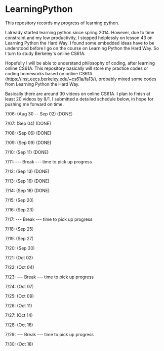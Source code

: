 LearningPython
==============

This repository records my progress of learning python.

I already started learning python since spring 2014. However, due to time constraint and my low productivity, I stopped
helplessly on lesson 43 on Learning Python the Hard Way. I found some embedded ideas have to be understood before I go on
the course on Learning Python the Hard Way. So I turn to study Berkeley's online CS61A.

Hopefully I will be able to understand philosophy of coding, after learning online CS61A. This repository basically will
store my practice codes or coding homeworks based on online CS61A (https://inst.eecs.berkeley.edu/~cs61a/fa13/), probably mixed some codes from Learning Python the Hard
Way.

Basically there are around 30 videos on online CS61A. I plan to finish at least 20 videos by 8/1. I submitted a detailed
schedule below, in hope for pushing me forward on time.

7/06: (Aug 30 -- Sep 02) (DONE)

7/07: (Sep 04) (DONE)

7/08: (Sep 06) (DONE)

7/09: (Sep 09) (DONE)

7/10: (Sep 11) (DONE)

7/11: --- Break --- time to pick up progress

7/12: (Sep 13) (DONE)

7/13: (Sep 16) (DONE)

7/14: (Sep 18) (DONE)

7/15: (Sep 20)

7/16: (Sep 23)

7/17: --- Break --- time to pick up progress

7/18: (Sep 25)

7/19: (Sep 27)

7/20: (Sep 30)

7/21: (Oct 02)

7/22: (Oct 04)

7/23: --- Break --- time to pick up progress

7/24: (Oct 07)

7/25: (Oct 09)

7/26: (Oct 11)

7/27: (Oct 14)

7/28: (Oct 16)

7/29: --- Break --- time to pick up progress

7/30: (Oct 18)







